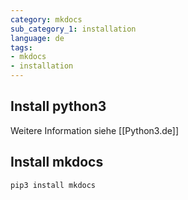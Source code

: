 ```yaml
---
category: mkdocs
sub_category_1: installation
language: de
tags:
- mkdocs
- installation
---
```


## Install python3

Weitere Information siehe [[Python3.de]]

## Install mkdocs

```console
pip3 install mkdocs
```
